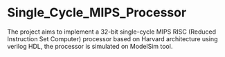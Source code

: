 # Single_Cycle_MIPS_Processor
The project aims to implement a 32-bit single-cycle MIPS RISC (Reduced Instruction Set Computer) processor based on Harvard architecture using verilog HDL, the processor is simulated on ModelSim tool.
